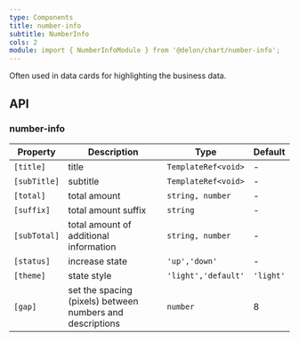 ```yaml
---
type: Components
title: number-info
subtitle: NumberInfo
cols: 2
module: import { NumberInfoModule } from '@delon/chart/number-info';
---
```


Often used in data cards for highlighting the business data.

## API

### number-info

| Property | Description | Type | Default |
|----------|-------------|------|---------|
| `[title]` | title | `TemplateRef<void>` | - |
| `[subTitle]` | subtitle | `TemplateRef<void>` | - |
| `[total]` | total amount | `string, number` | - |
| `[suffix]` | total amount suffix | `string` | - |
| `[subTotal]` | total amount of additional information | `string, number` | - |
| `[status]` | increase state | `'up','down'` | - |
| `[theme]` | state style | `'light','default'` | `'light'` |
| `[gap]` | set the spacing (pixels) between numbers and descriptions | `number` | 8 |
